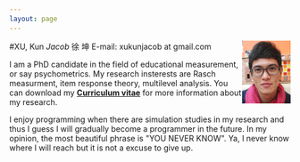 ```yaml
---
layout: page
---
```




#XU, Kun *Jacob* 徐 坤
<img style="float: right" src="media/pictures/me_small.png" />
E-mail: xukunjacob at gmail.com 




I am a PhD candidate in the field of educational measurement, or say   psychometrics. My research insterests are Rasch measurment, item response theory, multilevel analysis. You can download my [**Curriculum vitae**](/CV.pdf) for more information about my research.



I enjoy programming when there are simulation studies in my research and thus I guess I will gradually become a programmer in the future. In my opinion, the most beautiful phrase is "YOU NEVER KNOW". Ya, I never know where I will reach but it is not a excuse to give up.


